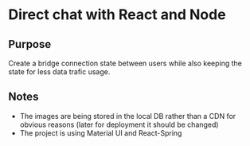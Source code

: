 # Direct chat with React and Node

## Purpose
Create a bridge connection state between users while also keeping the state for less data trafic usage.

## Notes
- The images are being stored in the local DB rather than a CDN for obvious reasons (later for deployment it should be changed)
- The project is using Material UI and React-Spring
